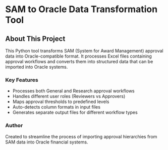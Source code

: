 # SAM to Oracle Data Transformation Tool

## About This Project

This Python tool transforms SAM (System for Award Management) approval data into Oracle-compatible format. It processes Excel files containing approval workflows and converts them into structured data that can be imported into Oracle systems.

### Key Features

- Processes both General and Research approval workflows
- Handles different user roles (Reviewers vs Approvers)
- Maps approval thresholds to predefined levels
- Auto-detects column formats in input files
- Generates separate output files for different workflow types

### Author

Created to streamline the process of importing approval hierarchies from SAM data into Oracle financial systems.
